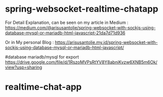 # spring-websocket-realtime-chatapp
For Detail Explanation, can be seen on my article in Medium : https://medium.com/@arisusantolie/spring-websocket-with-sockjs-using-database-mysql-or-mariadb-html-javascript-21da7d71d936

Or in My personal Blog : https://arisusantolie.my.id/spring-websocket-with-sockjs-using-database-mysql-or-mariadb-html-javascript/

#database mariadb/mysql for export
https://drive.google.com/file/d/1RszoMVPsRtYV8Y8abniKvzw6XNB5m6Ok/view?usp=sharing
# realtime-chat-app

